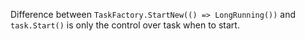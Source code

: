 Difference between `TaskFactory.StartNew(() => LongRunning())` and `task.Start()` is only the control over task when to start.
